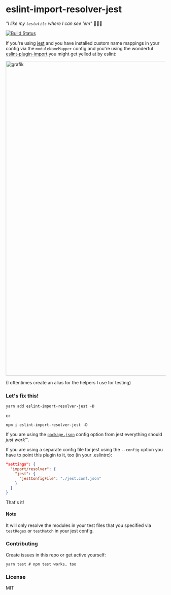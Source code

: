 # eslint-import-resolver-jest

_"I like my `testutils` where I can see 'em"_ 🕵🏽‍♀️

[![Build Status](https://travis-ci.org/JoinColony/eslint-import-resolver-jest.svg?branch=master)](https://travis-ci.org/JoinColony/eslint-import-resolver-jest)

If you're using [jest](https://facebook.github.io/jest/) and you have installed custom name mappings in your config via the `moduleNameMapper` config and you're using the wonderful [eslint-plugin-import](https://github.com/benmosher/eslint-plugin-import) you might get yelled at by eslint:

<img width="991" alt="grafik" src="https://cloud.githubusercontent.com/assets/2174084/25067977/a80c8d9e-2219-11e7-9189-4860d7f771d5.png">

(I oftentimes create an alias for the helpers I use for testing)

### Let's fix this!

```shell
yarn add eslint-import-resolver-jest -D
```

or

```shell
npm i eslint-import-resolver-jest -D
```

If you are using the [`package.json`](https://facebook.github.io/jest/docs/configuration.html) config option from jest everything should _just work_™.

If you are using a separate config file for jest using the `--config` option you have to point this plugin to it, too (in your .eslintrc):

```json
"settings": {
  "import/resolver": {
    "jest": {
      "jestConfigFile": "./jest.conf.json"
    }
  }
}
```

That's it!

#### Note

It will only resolve the modules in your test files that you specified via `testRegex` or `testMatch` in your jest config.

### Contributing

Create issues in this repo or get active yourself:

```shell
yarn test # npm test works, too
```

### License

MIT
